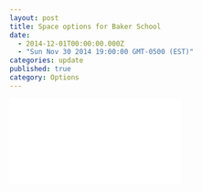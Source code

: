 ```yaml
---
layout: post
title: Space options for Baker School
date: 
  - 2014-12-01T00:00:00.000Z
  - "Sun Nov 30 2014 19:00:00 GMT-0500 (EST)"
categories: update
published: true
category: Options
---
```


![Test PDF -- Link to existing file](/http://driscollaction.com/wp-content/uploads/2013/11/Brookine-schools-considering-land-buy-for-ninth-K-8-school.pdf)